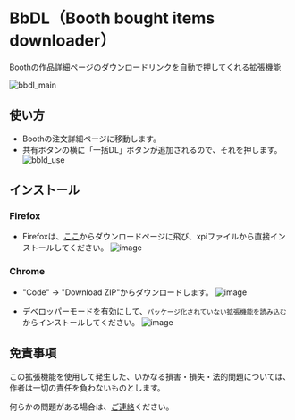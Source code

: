 # BbDL（Booth bought items downloader）

Boothの作品詳細ページのダウンロードリンクを自動で押してくれる拡張機能

![bbdl_main](https://github.com/user-attachments/assets/ee91bd32-05c2-4fb5-9d2f-6e6cefafd572)



## 使い方
- Boothの注文詳細ページに移動します。
- 共有ボタンの横に「一括DL」ボタンが追加されるので、それを押します。
![bbld_use](https://github.com/user-attachments/assets/5d4d1e45-272e-4094-9a69-52e735c453b4)



## インストール
### Firefox
- Firefoxは、[ここ](https://github.com/dekotan24/bbdl/releases)からダウンロードページに飛び、xpiファイルから直接インストールしてください。
![image](https://github.com/dekotan24/X2Twitter-Redirector/assets/27037519/75133154-d929-4ee2-81ed-9ef2836dfe63)


### Chrome
- "Code" → "Download ZIP"からダウンロードします。
![image](https://github.com/dekotan24/X2Twitter-Redirector/assets/27037519/fdbcebde-f9f6-4201-aba2-a5cb6be9572d)

- デベロッパーモードを有効にして、`パッケージ化されていない拡張機能を読み込む`からインストールしてください。
![image](https://github.com/dekotan24/X2Twitter-Redirector/assets/27037519/87c0c6ca-6c31-481b-9a67-395606501ff8)



## 免責事項
この拡張機能を使用して発生した、いかなる損害・損失・法的問題については、作者は一切の責任を負わないものとします。

何らかの問題がある場合は、[ご連絡](https://twitter.com/r4adb?mx=1)ください。
